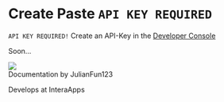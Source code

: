# Create Paste `API KEY REQUIRED`

`API KEY REQUIRED!` Create an API-Key in the [Developer Console](/dev/console)

Soon...

<div class="article_creator">
    <img src="https://accounts.interaapps.de/userpbs/JulianFun123.png" />
    <div>
        <a>Documentation by JulianFun123</a>
        <p>Develops at InteraApps</p>
    </div>
</div>